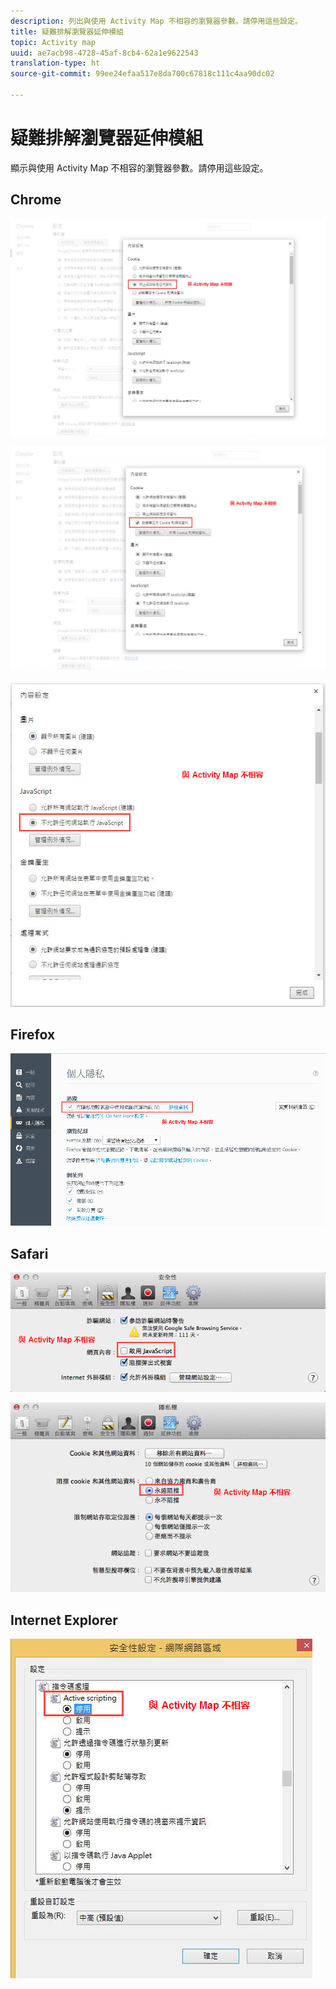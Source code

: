 ```yaml
---
description: 列出與使用 Activity Map 不相容的瀏覽器參數。請停用這些設定。
title: 疑難排解瀏覽器延伸模組
topic: Activity map
uuid: ae7acb98-4728-45af-8cb4-62a1e9622543
translation-type: ht
source-git-commit: 99ee24efaa517e8da700c67818c111c4aa90dc02

---
```



# 疑難排解瀏覽器延伸模組

顯示與使用 Activity Map 不相容的瀏覽器參數。請停用這些設定。

## Chrome

![](assets/Chrome1.png)

![](assets/Chrome2.png)

![](assets/Chrome3.png)

## Firefox

![](assets/Firefox.png)

## Safari

![](assets/Safari1.png)

![](assets/Safari2.png)

## Internet Explorer

![](assets/IE1.png)
